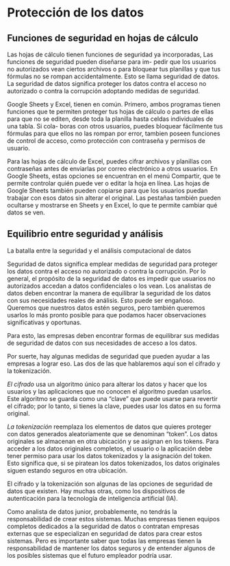 # Protección de los datos

## Funciones de seguridad en hojas de cálculo

Las hojas de cálculo tienen funciones de seguridad ya incorporadas, Las funciones de seguridad pueden diseñarse para im-
pedir que los usuarios no autorizados vean ciertos archivos o para bloquear tus planillas y que tus fórmulas no se rompan
accidentalmente. Esto se llama seguridad de datos. La seguridad de datos significa proteger los datos contra el acceso no
autorizado o contra la corrupción adoptando medidas de seguridad.

Google Sheets y Excel, tienen en común. Primero, ambos programas tienen funciones que te permiten proteger tus hojas de
cálculo o partes de ellas para que no se editen, desde toda la planilla hasta celdas individuales de una tabla. Si cola-
boras con otros usuarios, puedes bloquear fácilmente tus fórmulas para que ellos no las rompan por error, tambien poseen
funciones de control de acceso, como protección con contraseña y permisos de usuario.

Para las hojas de cálculo de Excel, puedes cifrar archivos y planillas con contraseñas antes de enviarlas por correo
electrónico a otros usuarios. En Google Sheets, estas opciones se encuentran en el menú Compartir, que te permite controlar
quién puede ver o editar la hoja en línea. Las hojas de Google Sheets también pueden copiarse para que los usuarios puedan
trabajar con esos datos sin alterar el original. Las pestañas también pueden ocultarse y mostrarse en Sheets y en Excel,
lo que te permite cambiar qué datos se ven.

## Equilibrio entre seguridad y análisis

La batalla entre la seguridad y el análisis computacional de datos

Seguridad de datos significa emplear medidas de seguridad para proteger los datos contra el acceso no autorizado o contra
la corrupción. Por lo general, el propósito de la seguridad de datos es impedir que usuarios no autorizados accedan a datos
confidenciales o los vean. Los analistas de datos deben encontrar la manera de equilibrar la seguridad de los datos con
sus necesidades reales de análisis. Esto puede ser engañoso. Queremos que nuestros datos estén seguros, pero también queremos
usarlos lo más pronto posible para que podamos hacer observaciones significativas y oportunas.

Para esto, las empresas deben encontrar formas de equilibrar sus medidas de seguridad de datos con sus necesidades de
acceso a los datos.

Por suerte, hay algunas medidas de seguridad que pueden ayudar a las empresas a lograr eso. Las dos de las que hablaremos
aquí son el cifrado y la tokenización.

*El cifrado* usa un algoritmo único para alterar los datos y hacer que los usuarios y las aplicaciones que no conocen el
algoritmo puedan usarlos. Este algoritmo se guarda como una “clave” que puede usarse para revertir el cifrado; por lo tanto,
si tienes la clave, puedes usar los datos en su forma original.

*La tokenización* reemplaza los elementos de datos que quieres proteger con datos generados aleatoriamente que se denominan
“token”. Los datos originales se almacenan en otra ubicación y se asignan en los tokens. Para acceder a los datos originales
completos, el usuario o la aplicación debe tener permiso para usar los datos tokenizados y la asignación del token. Esto
significa que, si se piratean los datos tokenizados, los datos originales siguen estando seguros en otra ubicación.

El cifrado y la tokenización son algunas de las opciones de seguridad de datos que existen. Hay muchas otras, como los
dispositivos de autenticación para la tecnología de inteligencia artificial (IA).

Como analista de datos junior, probablemente, no tendrás la responsabilidad de crear estos sistemas. Muchas empresas tienen
equipos completos dedicados a la seguridad de datos o contratan empresas externas que se especializan en seguridad de datos
para crear estos sistemas. Pero es importante saber que todas las empresas tienen la responsabilidad de mantener los datos
seguros y de entender algunos de los posibles sistemas que el futuro empleador podría usar.
